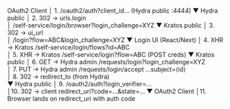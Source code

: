 OAuth2 Client
    │ 1.  /oauth2/auth?client_id…             (Hydra public :4444)
    ▼
Hydra public
    │ 2. 302 → urls.login  
    │     /self-service/login/browser?login_challenge=XYZ
    ▼
Kratos public
    │ 3. 302 → ui_url  
    │     /login?flow=ABC&login_challenge=XYZ
    ▼
Login UI (React/Next)
    │ 4. XHR → Kratos /self-service/login/flows?id=ABC  
    │ 5. XHR → Kratos /self-service/login?flow=ABC (POST creds)
    ▼
Kratos public
    │ 6. GET  → Hydra admin /requests/login?login_challenge=XYZ  
    │ 7. PUT  → Hydra admin /requests/login/accept …subject=⟨id⟩  
    │ 8. 302 → redirect_to (from Hydra)  
    ▼
Hydra public
    │ 9. /oauth2/auth?login_verifier=…  
    │10. 302 → client redirect_uri?code=…&state=…
    ▼
OAuth2 Client
    │11. Browser lands on redirect_uri with auth code
